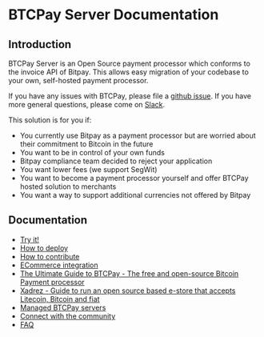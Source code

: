 # BTCPay Server Documentation

## Introduction

BTCPay Server is an Open Source payment processor which conforms to the invoice API of Bitpay.
This allows easy migration of your codebase to your own, self-hosted payment processor.

If you have any issues with BTCPay, please file a [github issue](https://github.com/btcpayserver/btcpayserver-doc/issues).
If you have more general questions, please come on [Slack](http://52.191.212.129:3000/).

This solution is for you if:

* You currently use Bitpay as a payment processor but are worried about their commitment to Bitcoin in the future
* You want to be in control of your own funds
* Bitpay compliance team decided to reject your application
* You want lower fees (we support SegWit)
* You want to become a payment processor yourself and offer BTCPay hosted solution to merchants
* You want a way to support additional currencies not offered by Bitpay

## Documentation

* [Try it!](Getting-Started.md)
* [How to deploy](Deployment.md)
* [How to contribute](Local-Development.md)
* [ECommerce integration](Integration.md)
* [The Ultimate Guide to BTCPay - The free and open-source Bitcoin Payment processor](https://www.reddit.com/comments/8f1eqf)
* [Xadrez - Guide to run an open source based e-store that accepts Litecoin, Bitcoin and fiat](Xadrez.md)
* [Managed BTCPay servers](Managed.md)
* [Connect with the community](Community.md)
* [FAQ](FAQ.md)
